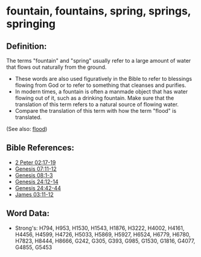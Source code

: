 # fountain, fountains, spring, springs, springing #

## Definition: ##

The terms "fountain" and "spring" usually refer to a large amount of water that flows out naturally from the ground.

* These words are also used figuratively in the Bible to refer to blessings flowing from God or to refer to something that cleanses and purifies.
* In modern times, a fountain is often a manmade object that has water flowing out of it, such as a drinking fountain. Make sure that the translation of this term refers to a natural source of flowing water.
* Compare the translation of this term with how the term "flood" is translated.

(See also: [flood](../other/flood.md))

## Bible References: ##

* [2 Peter 02:17-19](rc://en/tn/help/2pe/02/17)
* [Genesis 07:11-12](rc://en/tn/help/gen/07/11)
* [Genesis 08:1-3](rc://en/tn/help/gen/08/01)
* [Genesis 24:12-14](rc://en/tn/help/gen/24/12)
* [Genesis 24:42-44](rc://en/tn/help/gen/24/42)
* [James 03:11-12](rc://en/tn/help/jas/03/11)

## Word Data: ##

* Strong's: H794, H953, H1530, H1543, H1876, H3222, H4002, H4161, H4456, H4599, H4726, H5033, H5869, H5927, H6524, H6779, H6780, H7823, H8444, H8666, G242, G305, G393, G985, G1530, G1816, G4077, G4855, G5453
